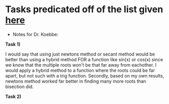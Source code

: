 # Tasks predicated off of the list given [here](https://jvkoebbe.github.io/math4610/tasksheets/html/tasksheet_04.html)

* Notes for Dr. Koebbe:

**Task 1)**

I would say that using just newtons method or secant method would be better than using a hybrid method FOR a function like sin(x) or cos(x) since
we know that the multiple roots won't be that far away from eachother. I would apply a hybrid method to a function where the roots could
be far apart, but not such with a trig function. Secondly, based on my own results, newtons method worked far better in finding many more roots
than bisection did.

**Task 2)**

